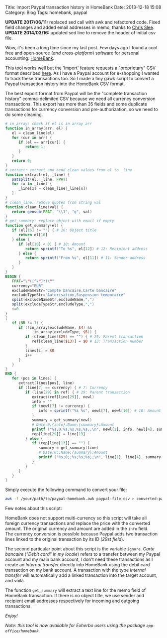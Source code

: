 Title: Import Paypal transaction history in HomeBank
Date: 2013-12-18 15:08
Category: Blog
Tags: homebank, paypal

<div class="alert-info">
  <strong>UPDATE 2017/06/11:</strong> replaced sed call with awk and refactored
  code. Fixed field changes and added email addresses in memo, thanks to <a href="http://www.linkedin.com/in/christopherslee/">Chris Slee</a>.
</div>
<div class="alert-info">
  <strong>UPDATE 2014/03/16:</strong> updated sed line to remove the header of initial csv file.
</div>

Wow, it's been a long time since my last post. Few days ago I found a cool free and open-source (_and cross-platform_) software for personal accounting: [HomeBank](http://homebank.free.fr).

This tool works well but the 'Import' feature requests a "proprietary" CSV format described [here](http://homebank.free.fr/help/misc-csvformat.html). As I have a Paypal account for e-shopping I wanted to track these transactions too. So I made a tiny gawk script to convert a Paypal transaction history into the HomeBank CSV format.

The best export format from Paypal will be the "complete transaction history" comma-delimited CSV because we need all currency conversion transactions. This export has more than 35 fields and some duplicate transactions for currency conversion and pre-authorization, so we need to do some cleaning.

``` awk
# in_array: check if el is in array arr
function in_array(arr, el) {
   el = clean_line(el)
   for (cur in arr) {
      if (el == arr[cur]) {
         return 1;
      }
   }
   return 0;
}
# extract: extract and send clean values from el to _line
function extract(el, _line) {
   patsplit(el, _line, FPAT)
   for (x in _line) {
      _line[x] = clean_line(_line[x])
   }
}
# clean_line: remove quotes from string val
function clean_line(val) {
   return gensub(FPAT, "\\1", "g", val)
}
# get_summary: replace object with email if empty
function get_summary(el) {
   if (el[16] != "") { # 16: Object title
      return el[16]
   } else {
      if (el[10] < 0) { # 10: Amount
         return sprintf("To %s", el[12]) # 12: Recipient address
      } else {
         return sprintf("From %s", el[11]) # 11: Sender address
      }
   }
}
BEGIN {
   FPAT="\"([^\"]*)\""
   currency="EUR"
   excludeNameStr="Compte bancaire,Carte bancaire"
   excludeTypeStr="Autorisation,Suspension temporaire"
   split(excludeNameStr,excludeName,",")
   split(excludeTypeStr,excludeType,",")
   i=0
}
{
   if (NR != 1) {
      if (!in_array(excludeName, $4) &&
            !in_array(excludeType, $5)) {
         if (clean_line($29) == "") { # 29: Parent transaction
            ref[clean_line($13)] = $0 # 13: Transaction number
         }
         lines[i] = $0
         i++
      }
   }
}
END {
   for (pos in lines) {
      extract(lines[pos], line)
      if (line[7] == currency) { # 7: Currency
         if (line[29] in ref) { # 29: Parent transaction
            extract(ref[line[29]], newl)
            info = ""
            if (newl[7] != currency) {
               info = sprintf("%s %s", newl[7], newl[10]) # 10: Amount
            }
            summary = get_summary(newl)
            # Date;0;{info};Name;{summary};Amount
            printf ("%s;0;%s;%s;%s;%s;;\n", newl[1], info, newl[4], summary, line[10])
            rep[line[29]] = line[13]
         } else {
            if (rep[line[13]] == "") {
               summary = get_summary(line)
               # Date;0;;Name;{summary};Amount
               printf ("%s;0;;%s;%s;%s;;\n", line[1], line[4], summary, line[10])
            }
         }
      }
   }
}
```

Simply execute the following command to convert your file:

``` bash
awk -f /your/path/to/paypal-homebank.awk paypal-file.csv > converted-paypal-file.csv
```

Few notes about this script:

HomeBank does not support multi-currency so this script will take all foreign currency transactions and replace the price with the converted amount. The original currency and amount are added in the ``info`` field.  
The currency conversion is possible because Paypal adds two transaction lines linked to the original transaction by its ID (_29st field_).

The second particular point about this script is the variable `ignore`. _Carte bancaire_ (_"Debit card" in my locale_) refers to a transfer between my Paypal account and my main bank account, I don't need these transactions as I create an _Internal transfer_ directly into HomeBank using the debit card transaction on my bank account. A transaction with the type _Internal transfer_ will automatically add a linked transaction into the target account, and voilà.

The function `get_summary` will extract a text line for the memo field of HomeBank transaction. If there is no object title, we use sender and recipient email addresses respectively for incoming and outgoing transactions.

_Enjoy!_

_Note: this tool is now available for Exherbo users using the package ``app-office/homebank``._
